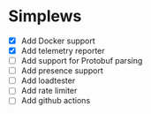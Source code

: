 # Simplews

- [x] Add Docker support
- [x] Add telemetry reporter
- [ ] Add support for Protobuf parsing
- [ ] Add presence support
- [ ] Add loadtester
- [ ] Add rate limiter
- [ ] Add github actions
